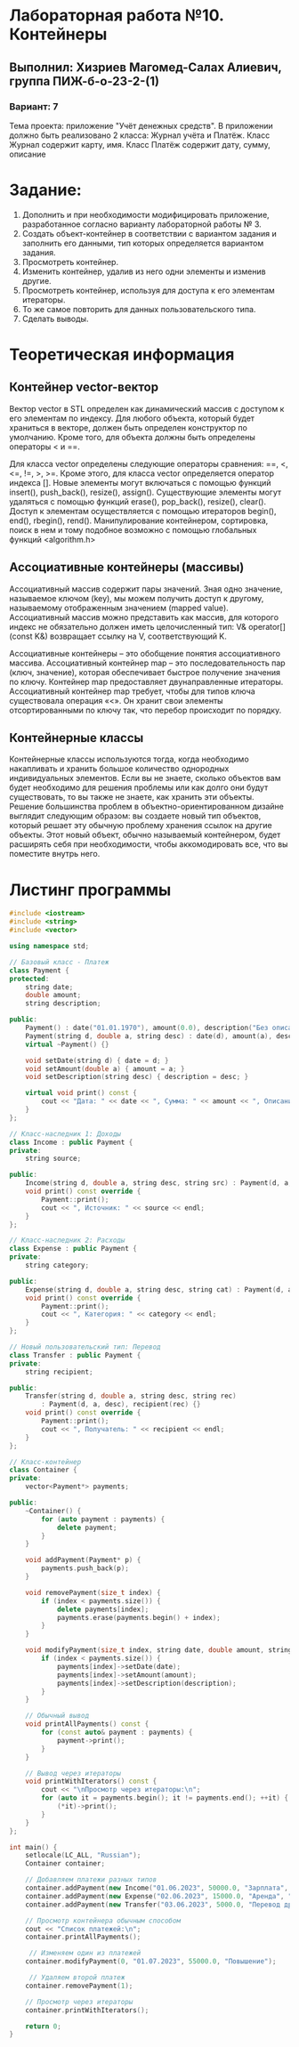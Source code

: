 # Лабораторная работа №10. Контейнеры
## Выполнил: Хизриев Магомед-Салах Алиевич, группа ПИЖ-б-о-23-2-(1)
### Вариант: 7

Тема проекта: приложение "Учёт денежных средств". 
В приложении должно быть реализовано 2 класса: Журнал учёта и Платёж. Класс Журнал содержит карту, имя. Класс Платёж содержит дату, сумму, описание

# Задание:
1. Дополнить и при необходимости модифицировать приложение, разработанное согласно варианту лабораторной работы № 3. 
2. Создать объект-контейнер в соответствии с вариантом задания и заполнить его данными, тип которых определяется вариантом задания.
3. Просмотреть контейнер.
4. Изменить контейнер, удалив из него одни элементы и изменив другие.
5. Просмотреть контейнер, используя для доступа к его элементам итераторы.
6. То же самое повторить для данных пользовательского типа.
7. Сделать выводы.

# Теоретическая информация 

## Контейнер vector-вектор
Вектор vector в STL определен как динамический массив с доступом к его элементам по индексу. Для любого объекта, который будет храниться в векторе, должен быть определен конструктор по умолчанию. Кроме того, для объекта должны быть определены операторы < и ==.

Для класса vector определены следующие операторы сравнения: ==, <, <=, !=, >, >=. Кроме этого, для класса vector определяется оператор индекса []. Новые элементы могут включаться с помощью функций insert(), push_back(), resize(), assign(). Существующие элементы могут удаляться с помощью функций erase(), pop_back(), 
resize(), clear(). Доступ к элементам осуществляется с помощью итераторов begin(), end(), rbegin(), rend(). Манипулирование контейнером, сортировка, поиск в нем и тому подобное возможно с помощью 
глобальных функций <algorithm.h>

## Ассоциативные контейнеры (массивы)

Ассоциативный массив содержит пары значений. Зная одно значение, называемое ключом (key), мы можем получить доступ к другому, называемому отображенным значением (mapped value). Ассоциативный массив можно представить как массив, для которого индекс не обязательно должен 
иметь целочисленный тип: V& operator[](const K&) возвращает ссылку на V, соответствующий K.

Ассоциативные контейнеры – это обобщение понятия ассоциативного массива. Ассоциативный контейнер map – это последовательность пар (ключ, значение), которая обеспечивает быстрое получение значения по ключу.
Контейнер map предоставляет двунаправленные итераторы. Ассоциативный контейнер map требует, чтобы для типов ключа существовала операция «<». Он хранит свои элементы отсортированными по ключу так, что перебор происходит по порядку.

## Контейнерные классы 

Контейнерные классы используются тогда, когда необходимо накапливать и хранить большое количество однородных индивидуальных элементов. Если вы не знаете, сколько объектов вам будет необходимо для решения проблемы или как долго они будут существовать, то вы также не знаете, как хранить эти объекты. 
Решение большинства проблем в объектно-ориентированном дизайне выглядит следующим образом: вы создаете новый тип объектов, который решает эту обычную проблему хранения ссылок на другие объекты. Этот новый 
объект, обычно называемый контейнером, будет расширять себя при необходимости, чтобы аккомодировать все, что вы поместите внутрь него.

# Листинг программы 
```cpp
#include <iostream>
#include <string>
#include <vector>

using namespace std;

// Базовый класс - Платеж
class Payment {
protected:
    string date;
    double amount;
    string description;

public:
    Payment() : date("01.01.1970"), amount(0.0), description("Без описания") {}
    Payment(string d, double a, string desc) : date(d), amount(a), description(desc) {}
    virtual ~Payment() {}  

    void setDate(string d) { date = d; }
    void setAmount(double a) { amount = a; }
    void setDescription(string desc) { description = desc; }

    virtual void print() const {
        cout << "Дата: " << date << ", Сумма: " << amount << ", Описание: " << description;
    }
};

// Класс-наследник 1: Доходы
class Income : public Payment {
private:
    string source;

public:
    Income(string d, double a, string desc, string src) : Payment(d, a, desc), source(src) {}
    void print() const override {
        Payment::print();
        cout << ", Источник: " << source << endl;
    }
};

// Класс-наследник 2: Расходы
class Expense : public Payment {
private:
    string category;

public:
    Expense(string d, double a, string desc, string cat) : Payment(d, a, desc), category(cat) {}
    void print() const override {
        Payment::print();
        cout << ", Категория: " << category << endl;
    }
};

// Новый пользовательский тип: Перевод
class Transfer : public Payment {
private:
    string recipient; 

public:
    Transfer(string d, double a, string desc, string rec) 
        : Payment(d, a, desc), recipient(rec) {}
    void print() const override {
        Payment::print();
        cout << ", Получатель: " << recipient << endl;
    }
};

// Класс-контейнер
class Container {
private:
    vector<Payment*> payments;

public:
    ~Container() {
        for (auto payment : payments) {
            delete payment;
        }
    }

    void addPayment(Payment* p) {
        payments.push_back(p);
    }

    void removePayment(size_t index) {
        if (index < payments.size()) {
            delete payments[index]; 
            payments.erase(payments.begin() + index);
        }
    }

    void modifyPayment(size_t index, string date, double amount, string description) {
        if (index < payments.size()) {
            payments[index]->setDate(date);
            payments[index]->setAmount(amount);
            payments[index]->setDescription(description);
        }
    }

    // Обычный вывод
    void printAllPayments() const {
        for (const auto& payment : payments) {
            payment->print();
        }
    }

    // Вывод через итераторы
    void printWithIterators() const {
        cout << "\nПросмотр через итераторы:\n";
        for (auto it = payments.begin(); it != payments.end(); ++it) {
            (*it)->print();
        }
    }
};

int main() {
    setlocale(LC_ALL, "Russian");
    Container container;

    // Добавляем платежи разных типов
    container.addPayment(new Income("01.06.2023", 50000.0, "Зарплата", "Работа"));
    container.addPayment(new Expense("02.06.2023", 15000.0, "Аренда", "Жилье"));
    container.addPayment(new Transfer("03.06.2023", 5000.0, "Перевод другу", "Алдабаева В.В."));

    // Просмотр контейнера обычным способом
    cout << "Список платежей:\n";
    container.printAllPayments();

     // Изменяем один из платежей
    container.modifyPayment(0, "01.07.2023", 55000.0, "Повышение");

     // Удаляем второй платеж
    container.removePayment(1);

    // Просмотр через итераторы
    container.printWithIterators();

    return 0;
}
```




